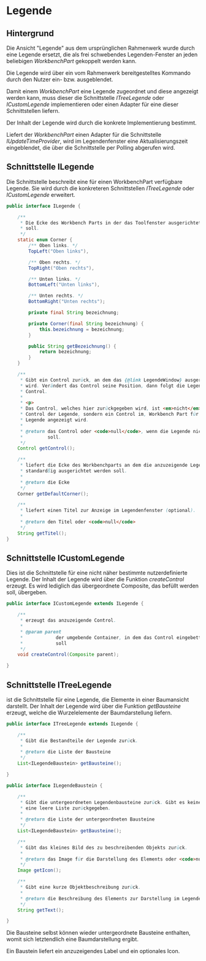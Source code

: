 # Legende

## Hintergrund

Die Ansicht "Legende" aus dem ursprünglichen Rahmenwerk wurde durch eine Legende ersetzt,
die als frei schwebendes Legenden-Fenster an jeden beliebigen *WorkbenchPart* gekoppelt 
werden kann.

Die Legende wird über ein vom Rahmenwerk bereitgestelltes Kommando durch den Nutzer
ein- bzw. ausgeblendet.

Damit einem *WorkbenchPart* eine Legende zugeordnet und diese angezeigt werden kann, 
muss dieser die Schnittstelle *ITreeLegende* oder *ICustomLegende* implementieren 
oder einen Adapter für eine dieser Schnittstellen liefern.

Der Inhalt der Legende wird durch die konkrete Implementierung bestimmt.

Liefert der *WorkbenchPart* einen Adapter für die Schnittstelle *IUpdateTimeProvider*,
wird im Legendenfenster eine Aktualisierungszeit eingeblendet, die über die Schnittstelle
per Polling abgerufen wird.

## Schnittstelle ILegende

Die Schnittstelle beschreibt eine für einen WorkbenchPart verfügbare Legende. Sie wird 
durch die konkreteren Schnittstellen *ITreeLegende* oder *ICustomLegende* erweitert.

```java
public interface ILegende {

    /**
     * Die Ecke des Workbench Parts in der das Toolfenster ausgerichtet werden
     * soll.
     */
    static enum Corner {
        /** Oben links. */
        TopLeft("Oben links"),

        /** Oben rechts. */
        TopRight("Oben rechts"),

        /** Unten links. */
        BottomLeft("Unten links"),

        /** Unten rechts. */
        BottomRight("Unten rechts");

        private final String bezeichnung;

        private Corner(final String bezeichnung) {
            this.bezeichnung = bezeichnung;
        }

        public String getBezeichnung() {
            return bezeichnung;
        }
    }

    /**
     * Gibt ein Control zurück, an dem das {@link LegendeWindow} ausgericht
     * wird. Verändert das Control seine Position, dann folgt die Legende dem
     * Control.
     * 
     * <p>
     * Das Control, welches hier zurückgegeben wird, ist <em>nicht</em> das
     * Control der Legende, sondern ein Control im, Workbench Part für das die
     * Legende angezeigt wird.
     * 
     * @return das Control oder <code>null</code>, wenn die Legende nicht folgen
     *         soll.
     */
    Control getControl();

    /**
     * liefert die Ecke des Workbenchparts an dem die anzuzeigende Legende
     * standardßig ausgerichtet werden soll.
     * 
     * @return die Ecke
     */
    Corner getDefaultCorner();

    /**
     * liefert einen Titel zur Anzeige im Legendenfenster (optional).
     * 
     * @return den Titel oder <code>null</code>
     */
    String getTitel();
}
```

## Schnittstelle ICustomLegende

Dies ist die Schnittstelle für eine nicht näher bestimmte nutzerdefinierte Legende.
Der Inhalt der Legende wird über die Funktion *createControl* erzeugt. Es wird 
lediglich das übergeordnete Composite, das befüllt werden soll, übergeben.

```java
public interface ICustomLegende extends ILegende {

    /**
     * erzeugt das anzuzeigende Control.
     * 
     * @param parent
     *            der umgebende Container, in dem das Control eingebettet werden
     *            soll
     */
    void createControl(Composite parent);

}
```

## Schnittstelle ITreeLegende
ist die Schnittstelle für eine Legende, die Elemente in einer Baumansicht darstellt.
Der Inhalt der Legende wird über die Funktion *getBausteine* erzeugt, welche die 
Wurzelelemente der Baumdarstellung liefern. 

```java
public interface ITreeLegende extends ILegende {

    /**
     * Gibt die Bestandteile der Legende zurück.
     * 
     * @return die Liste der Bausteine
     */
    List<ILegendeBaustein> getBausteine();

}

public interface ILegendeBaustein {

    /**
     * Gibt die untergeordneten Legendenbausteine zurück. Gibt es keine, wird
     * eine leere Liste zurückgegeben.
     * 
     * @return die Liste der untergeordneten Bausteine
     */
    List<ILegendeBaustein> getBausteine();

    /**
     * Gibt das kleines Bild des zu beschreibenden Objekts zurück.
     * 
     * @return das Image für die Darstellung des Elements oder <code>null</code>
     */
    Image getIcon();

    /**
     * Gibt eine kurze Objektbeschreibung zurück.
     * 
     * @return die Beschreibung des Elements zur Darstellung im Legendenbaum
     */
    String getText();

}
```

Die Bausteine selbst können wieder untergeordnete Bausteine enthalten, womit sich 
letztendlich eine Baumdarstellung ergibt.

Ein Baustein liefert ein anzuzeigendes Label und ein optionales Icon.



